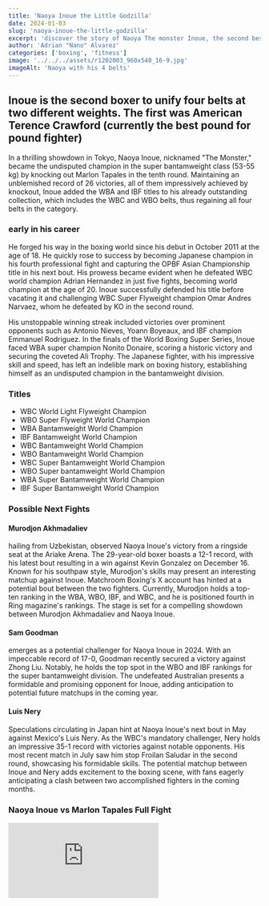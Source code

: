```yaml
---
title: 'Naoya Inoue the Little Godzilla'
date: 2024-01-03
slug: 'naoya-inoue-the-little-godzilla'
excerpt: 'discover the story of Naoya The monster Inoue, the second best pound-for-pound boxer of the moment'
author: 'Adrian "Nano" Alvarez'
categories: ['boxing', 'fitness']
image: '../../../assets/r1202003_960x540_16-9.jpg'
imageAlt: 'Naoya with his 4 belts'
---
```


## Inoue is the second boxer to unify four belts at two different weights. The first was American Terence Crawford (currently the best pound for pound fighter) ##

In a thrilling showdown in Tokyo, Naoya Inoue, nicknamed "The Monster," became the undisputed champion in the super bantamweight class (53-55 kg) by knocking out Marlon Tapales in the tenth round. Maintaining an unblemished record of 26 victories, all of them impressively achieved by knockout, Inoue added the WBA and IBF titles to his already outstanding collection, which includes the WBC and WBO belts, thus regaining all four belts in the category.

### early in his career ###

He forged his way in the boxing world since his debut in October 2011 at the age of 18. He quickly rose to success by becoming Japanese champion in his fourth professional fight and capturing the OPBF Asian Championship title in his next bout. His prowess became evident when he defeated WBC world champion Adrian Hernandez in just five fights, becoming world champion at the age of 20. Inoue successfully defended his title before vacating it and challenging WBC Super Flyweight champion Omar Andres Narvaez, whom he defeated by KO in the second round.

His unstoppable winning streak included victories over prominent opponents such as Antonio Nieves, Yoann Boyeaux, and IBF champion Emmanuel Rodriguez. In the finals of the World Boxing Super Series, Inoue faced WBA super champion Nonito Donaire, scoring a historic victory and securing the coveted Ali Trophy. The Japanese fighter, with his impressive skill and speed, has left an indelible mark on boxing history, establishing himself as an undisputed champion in the bantamweight division.

### Titles ###

* WBC World Light Flyweight Champion
* WBO Super Flyweight World Champion
* WBA Bantamweight World Champion
* IBF Bantamweight World Champion
* WBC Bantamweight World Champion
* WBO Bantamweight World Champion
* WBC Super Bantamweight World Champion
* WBO Super bantamweight World Champion
* WBA Super Bantamweight World Champion
* IBF Super Bantamweight World Champion

### Possible Next Fights ###

#### Murodjon Akhmadaliev ####
hailing from Uzbekistan, observed Naoya Inoue's victory from a ringside seat at the Ariake Arena. The 29-year-old boxer boasts a 12-1 record, with his latest bout resulting in a win against Kevin Gonzalez on December 16. Known for his southpaw style, Murodjon's skills may present an interesting matchup against Inoue. Matchroom Boxing's X account has hinted at a potential bout between the two fighters. Currently, Murodjon holds a top-ten ranking in the WBA, WBO, IBF, and WBC, and he is positioned fourth in Ring magazine's rankings. The stage is set for a compelling showdown between Murodjon Akhmadaliev and Naoya Inoue.

#### Sam Goodman ####
emerges as a potential challenger for Naoya Inoue in 2024. With an impeccable record of 17-0, Goodman recently secured a victory against Zhong Liu. Notably, he holds the top spot in the WBO and IBF rankings for the super bantamweight division. The undefeated Australian presents a formidable and promising opponent for Inoue, adding anticipation to potential future matchups in the coming year.

#### Luis Nery ####
Speculations circulating in Japan hint at Naoya Inoue's next bout in May against Mexico's Luis Nery. As the WBC's mandatory challenger, Nery holds an impressive 35-1 record with victories against notable opponents. His most recent match in July saw him stop Froilan Saludar in the second round, showcasing his formidable skills. The potential matchup between Inoue and Nery adds excitement to the boxing scene, with fans eagerly anticipating a clash between two accomplished fighters in the coming months.

### Naoya Inoue vs Marlon Tapales Full Fight ###

<iframe src="https://www.youtube.com/embed/SdacGehHesM?si=__ALjvdJli-QEuy1" title="Naoya Inoue vs Marlon Tapales Full Fight" frameborder="0" allow="accelerometer; autoplay; clipboard-write; encrypted-media; gyroscope; picture-in-picture; web-share" allowfullscreen class='w-full aspect-video'></iframe>